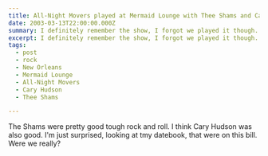 ```yaml
---
title: All-Night Movers played at Mermaid Lounge with Thee Shams and Cary Hudson.
date: 2003-03-13T22:00:00.000Z
summary: I definitely remember the show, I forgot we played it though.
excerpt: I definitely remember the show, I forgot we played it though.
tags:
  - post
  - rock
  - New Orleans
  - Mermaid Lounge
  - All-Night Movers
  - Cary Hudson
  - Thee Shams

---
```


The Shams were pretty good tough rock and roll. I think Cary Hudson was also good. I'm just surprised, looking at tmy datebook, that were on this bill. Were we really?
